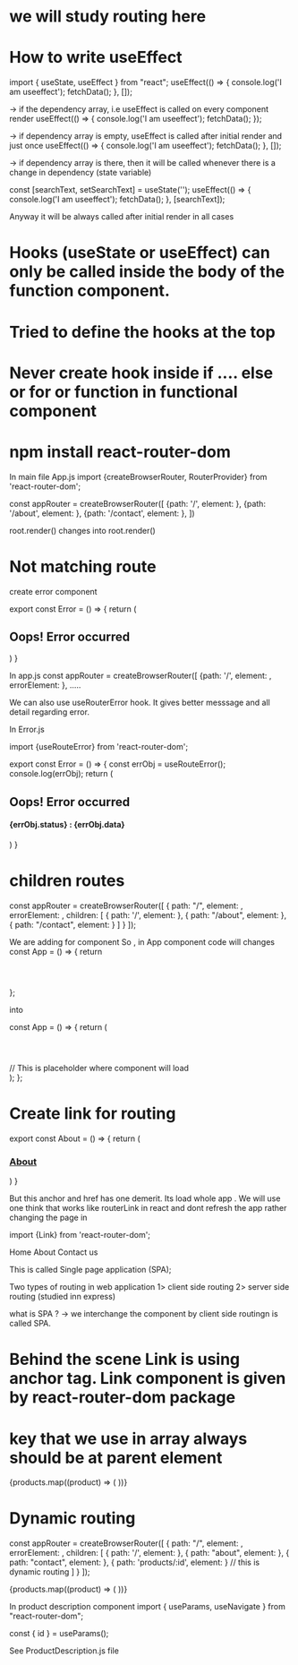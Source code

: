 # we will study routing here

# How to write useEffect
import { useState, useEffect } from "react";
useEffect(() => {
    console.log('I am useeffect');
    fetchData();
  }, []);

-> if the dependency array, i.e useEffect is called on every component render 
useEffect(() => {
    console.log('I am useeffect');
    fetchData();
});

-> if dependency array is empty, useEffect is called after initial render and just once
useEffect(() => {
    console.log('I am useeffect');
    fetchData();
}, []);

-> if dependency array is there, then it will be called whenever there is a change in 
dependency (state variable)

 const [searchText, setSearchText] = useState('');
  useEffect(() => {
    console.log('I am useeffect');
    fetchData();
  }, [searchText]);

  Anyway it will be always called after initial render in all cases

# Hooks (useState or useEffect) can only be called inside the body of the function component.

# Tried to define the hooks at the top

# Never create hook inside if .... else or for or function in functional component

# npm install react-router-dom

In main file App.js
import {createBrowserRouter, RouterProvider} from 'react-router-dom';

const appRouter = createBrowserRouter([
  {path: '/', element: <App></App>},
  {path: '/about', element: <About></About>},
  {path: '/contact', element: <ContactUs></ContactUs>},
])

root.render(<App />) changes into
root.render(<RouterProvider router={appRouter}></RouterProvider>)

# Not matching route
create error component

export const Error = () => {
    return (
        <div className="error">
            <h2>Oops! Error occurred</h2>
        </div>
    )
}

In app.js
const appRouter = createBrowserRouter([
  {path: '/', element: <App></App>, errorElement: <Error></Error>},
  .....

We can also use useRouterError hook. It gives better messsage and all detail regarding error.

In Error.js

import {useRouteError} from 'react-router-dom';

export const Error = () => {
    const errObj = useRouteError();
    console.log(errObj);
    return (
        <div className="error">
            <h2>Oops! Error occurred</h2>
            <h4>{errObj.status} :  {errObj.data}</h4>
        </div>
    )
}

# children routes
const appRouter = createBrowserRouter([
  {
    path: "/",
    element: <App></App>,
    errorElement: <Error></Error>,
    children: [
      { path: '/', element: <ProductContainer />},
      { path: "/about", element: <About></About> },
      { path: "/contact", element: <ContactUs></ContactUs> }
    ]
  }
]);

We are adding for component <App></App>
So , in App component code will changes
const App = () => {
  return <div>
    <Header></Header>
    <ProductContainer></ProductContainer>
  </div>
};

into

const App = () => {
  return (
    <div>
      <Header></Header>
      <Outlet></Outlet> // This is placeholder where component will load
    </div>
  );
};

# Create link for routing

export const About = () => {
    return (
        <h3>
            <a href="/about">About</a>
        </h3>
    )
} 

But this anchor and href has one demerit. Its load whole app . We will use one think <Link> that works like routerLink in react and dont refresh the app rather changing the page in <Outlet>

import {Link} from 'react-router-dom';

<Link to='/'>Home</Link>
<Link to='/about'>About</Link>
<Link to='/contact'>Contact us</Link>

This is called Single page application (SPA);

Two types of routing in web application
1> client side routing
2> server side routing (studied inn express)

what is SPA ?
-> we interchange the component by client side routingn is called SPA.

# Behind the scene Link is using anchor tag. Link component is given by react-router-dom package

# key that we use in array always should be at parent element

 <div className="products-list">
        {products.map((product) => (
          <Link to={'products/'+product.id} key={product.id}>
             <Product productData={product} />
          </Link>
        ))}
</div>

# Dynamic routing

const appRouter = createBrowserRouter([
  {
    path: "/",
    element: <App></App>,
    errorElement: <Error></Error>,
    children: [
      { path: '/', element: <ProductContainer />},
      { path: "about", element: <About></About> },
      { path: "contact", element: <ContactUs></ContactUs>},
      { path: 'products/:id', element: <ProductDescription></ProductDescription>} // this is dynamic routing
    ]
  }
]);

 <div className="products-list">
        {products.map((product) => (
          <Link to={'products/'+product.id} key={product.id}>
             <Product productData={product} />
          </Link>
        ))}
</div>

In product description component
import { useParams, useNavigate } from "react-router-dom";

  const { id } = useParams();

  See ProductDescription.js file

  







